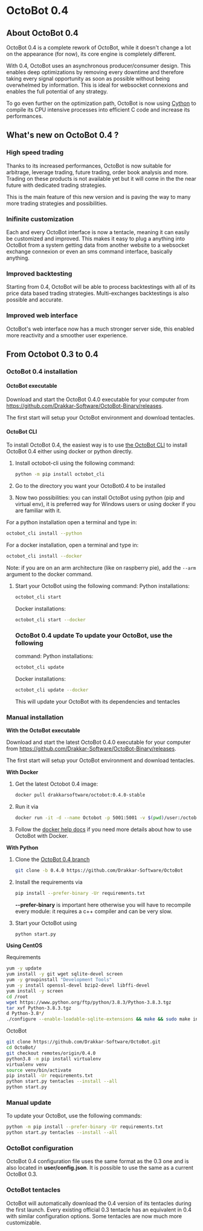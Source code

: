 OctoBot 0.4
===========

About OctoBot 0.4
-----------------

OctoBot 0.4 is a complete rework of OctoBot, while it doesn't change a
lot on the appearance (for now), its core engine is completely
different.

With 0.4, OctoBot uses an asynchronous producer/consumer design. This
enables deep optimizations by removing every downtime and therefore
taking every signal opportunity as soon as possible without being
overwhelmed by information. This is ideal for websocket connexions and
enables the full potential of any strategy.

To go even further on the optimization path, OctoBot is now using
[Cython](https://cython.org/) to compile its CPU intensive processes
into efficient C code and increase its performances.

What's new on OctoBot 0.4 ?
----------------------------

### High speed trading

Thanks to its increased performances, OctoBot is now suitable for
arbitrage, leverage trading, future trading, order book analysis and
more. Trading on these products is not available yet but it will come in
the the near future with dedicated trading strategies.

This is the main feature of this new version and is paving the way to
many more trading strategies and possibilities.

### Inifinite customization

Each and every OctoBot interface is now a tentacle, meaning it can
easily be customized and improved. This makes it easy to plug a anything
into OctoBot from a system getting data from another website to a
websocket exchange connexion or even an sms command interface, basically
anything.

### Improved backtesting

Starting from 0.4, OctoBot will be able to process backtestings with all
of its price data based trading strategies. Multi-exchanges backtestings
is also possible and accurate.

### Improved web interface

OctoBot's web interface now has a much stronger server side, this
enabled more reactivity and a smoother user experience.

From Octobot 0.3 to 0.4
-----------------------

### OctoBot 0.4 installation

#### OctoBot executable

Download and start the OctoBot 0.4.0 executable for your computer from
<https://github.com/Drakkar-Software/OctoBot-Binary/releases>.

The first start will setup your OctoBot environment and download
tentacles.

#### OctoBot CLI

To install OctoBot 0.4, the easiest way is to use [the OctoBot
CLI](https://pypi.org/project/OctoBot-CLI/) to install OctoBot 0.4
either using docker or python directly.

1.  Install octobot-cli using the following command:

    ``` bash
    python -m pip install octobot_cli
    ```

2.  Go to the directory you want your OctoBot0.4 to be installed
3.  Now two possibilities: you can install OctoBot using python (pip and
    virtual env), it is preferred way for Windows users or using docker
    if you are familiar with it.

For a python installation open a terminal and type in:

``` bash
octobot_cli install --python
```

For a docker installation, open a terminal and type in:

``` bash
octobot_cli install --docker
```

Note: if you are on an arm architecture (like on raspberry pie), add the
`--arm` argument to the docker command.

1.  Start your OctoBot using the following command: Python
    installations:

    ``` bash
    octobot_cli start
    ```

    Docker installations:

    ``` bash
    octobot_cli start --docker
    ```

    ### OctoBot 0.4 update To update your OctoBot, use the following
    command: Python installations:

    ``` bash
    octobot_cli update
    ```

    Docker installations:

    ``` bash
    octobot_cli update --docker
    ```

    This will update your OctoBot with its dependencies and tentacles

### Manual installation

**With the OctoBot executable**

Download and start the latest OctoBot 0.4.0 executable for your computer
from <https://github.com/Drakkar-Software/OctoBot-Binary/releases>.

The first start will setup your OctoBot environment and download
tentacles.

**With Docker**

1.  Get the latest Octobot 0.4 image:

    ``` bash
    docker pull drakkarsoftware/octobot:0.4.0-stable
    ```

2.  Run it via

    ``` bash
    docker run -it -d --name Octobot -p 5001:5001 -v $(pwd)/user:/octobot/user -v $(pwd)/tentacles:/octobot/tentacles -v $(pwd)/logs:/octobot/logs drakkarsoftware/octobot:0.4.0-stable
    ```

3.  Follow the [docker help
    docs](With-Docker.html#how-to-look-at-octobot-logs-) if you need
    more details about how to use OctoBot with Docker.

**With Python**

1.  Clone the [OctoBot 0.4
    branch](https://github.com/Drakkar-Software/OctoBot/tree/0.4.0)

    ``` bash
    git clone -b 0.4.0 https://github.com/Drakkar-Software/OctoBot
    ```

2.  Install the requirements via

    ``` bash
    pip install --prefer-binary -Ur requirements.txt
    ```

    **\--prefer-binary** is important here otherwise you will have to
    recompile every module: it requires a c++ compiler and can be very
    slow.

3.  Start your OctoBot using

    ``` bash
    python start.py
    ```

**Using CentOS**

Requirements

``` bash
yum -y update
yum install -y git wget sqlite-devel screen
yum -y groupinstall "Development Tools"
yum -y install openssl-devel bzip2-devel libffi-devel
yum install -y screen
cd /root
wget https://www.python.org/ftp/python/3.8.3/Python-3.8.3.tgz
tar xvf Python-3.8.3.tgz
d Python-3.8*/
./configure --enable-loadable-sqlite-extensions && make && sudo make install
```

OctoBot

``` bash
git clone https://github.com/Drakkar-Software/OctoBot.git
cd OctoBot/
git checkout remotes/origin/0.4.0
python3.8 -m pip install virtualenv
virtualenv venv
source venv/bin/activate
pip install -Ur requirements.txt
python start.py tentacles --install --all
python start.py
```

### Manual update

To update your OctoBot, use the following commands:

``` bash
python -m pip install --prefer-binary -Ur requirements.txt
python start.py tentacles --install --all
```

### OctoBot configuration

OctoBot 0.4 configuration file uses the same format as the 0.3 one and
is also located in **user/config.json**. It is possible to use the same
as a current OctoBot 0.3.

### OctoBot tentacles

OctoBot will automatically download the 0.4 version of its tentacles
during the first launch. Every existing official 0.3 tentacle has an
equivalent in 0.4 with similar configuration options. Some tentacles are
now much more customizable.
